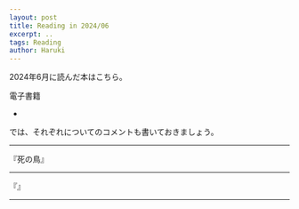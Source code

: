 ```yaml
---
layout: post
title: Reading in 2024/06
excerpt: ..
tags: Reading
author: Haruki
---
```


2024年6月に読んだ本はこちら。

電子書籍

* 

では、それぞれについてのコメントも書いておきましょう。


-----
『死の鳥』



-----
『』

-----
